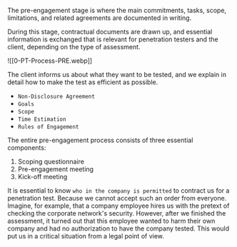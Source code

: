 The pre-engagement stage is where the main commitments, tasks, scope, limitations, and related agreements are documented in writing. 

During this stage, contractual documents are drawn up, and essential information is exchanged that is relevant for penetration testers and the client, depending on the type of assessment.

![[0-PT-Process-PRE.webp]]

The client informs us about what they want to be tested, and we explain in detail how to make the test as efficient as possible.

- `Non-Disclosure Agreement`
- `Goals`
- `Scope`
- `Time Estimation`
- `Rules of Engagement`


The entire pre-engagement process consists of three essential components:
1. Scoping questionnaire
2. Pre-engagement meeting
3. Kick-off meeting

It is essential to know `who in the company is permitted` to contract us for a penetration test. Because we cannot accept such an order from everyone. Imagine, for example, that a company employee hires us with the pretext of checking the corporate network's security. However, after we finished the assessment, it turned out that this employee wanted to harm their own company and had no authorization to have the company tested. This would put us in a critical situation from a legal point of view.